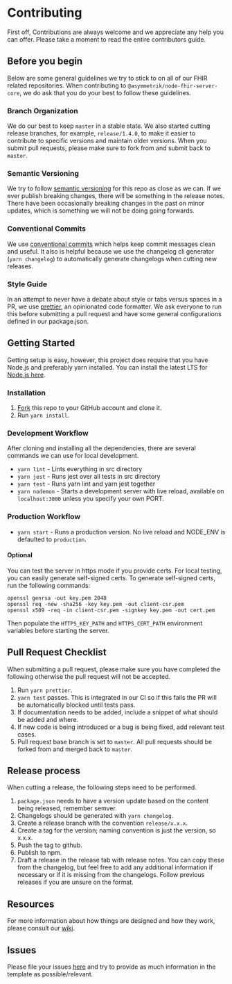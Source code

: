 Contributing
============

First off, Contributions are always welcome and we appreciate any help you can offer. Please take a moment to read the entire contributors guide.

## Before you begin
Below are some general guidelines we try to stick to on all of our FHIR related repositories. When contributing to `@asymmetrik/node-fhir-server-core`, we do ask that you do your best to follow these guidelines.

### Branch Organization
We do our best to keep `master` in a stable state. We also started cutting release branches, for example, `release/1.4.0`, to make it easier to contribute to specific versions and maintain older versions. When you submit pull requests, please make sure to fork from and submit back to `master`.

### Semantic Versioning
We try to follow [semantic versioning](https://semver.org/) for this repo as close as we can. If we ever publish breaking changes, there will be something in the release notes. There have been occasionally breaking changes in the past on minor updates, which is something we will not be doing going forwards.

### Conventional Commits
We use [conventional commits](https://www.conventionalcommits.org/en/v1.0.0-beta.3/) which helps keep commit messages clean and useful. It also is helpful because we use the changelog cli generator (`yarn changelog`) to automatically generate changelogs when cutting new releases.

### Style Guide
In an attempt to never have a debate about style or tabs versus spaces in a PR, we use [prettier](https://prettier.io/), an opinionated code formatter. We ask everyone to run this before submitting a pull request and have some general configurations defined in our package.json.

## Getting Started
Getting setup is easy, however, this project does require that you have Node.js and preferably yarn installed. You can install the latest LTS for [Node.js here](https://nodejs.org/en/).

### Installation
1. [Fork](https://help.github.com/articles/fork-a-repo/) this repo to your GitHub account and clone it.
2. Run `yarn install`.

### Development Workflow
After cloning and installing all the dependencies, there are several commands we can use for local development.

* `yarn lint` - Lints everything in src directory
* `yarn jest` - Runs jest over all tests in src directory
* `yarn test` - Runs yarn lint and yarn jest together
* `yarn nodemon` - Starts a development server with live reload, available on `localhost:3000` unless you specify your own PORT.

### Production Workflow

* `yarn start` - Runs a production version. No live reload and NODE_ENV is defaulted to `production`.

#### Optional
You can test the server in https mode if you provide certs. For local testing, you can easily generate self-signed certs. To generate self-signed certs, run the following commands:

```shell
openssl genrsa -out key.pem 2048
openssl req -new -sha256 -key key.pem -out client-csr.pem
openssl x509 -req -in client-csr.pem -signkey key.pem -out cert.pem
```

Then populate the `HTTPS_KEY_PATH` and `HTTPS_CERT_PATH` environment variables before starting the server.

## Pull Request Checklist
When submitting a pull request, please make sure you have completed the following otherwise the pull request will not be accepted.

1. Run `yarn prettier`.
2. `yarn test` passes. This is integrated in our CI so if this fails the PR will be automatically blocked until tests pass.
3. If documentation needs to be added, include a snippet of what should be added and where.
4. If new code is being introduced or a bug is being fixed, add relevant test cases.
5. Pull request base branch is set to `master`. All pull requests should be forked from and merged back to `master`.

## Release process
When cutting a release, the following steps need to be performed.

1. `package.json` needs to have a version update based on the content being released, remember semver.
2. Changelogs should be generated with `yarn changelog`.
3. Create a release branch with the convention `release/x.x.x`.
4. Create a tag for the version; naming convention is just the version, so x.x.x.
5. Push the tag to github.
6. Publish to npm.
6. Draft a release in the release tab with release notes. You can copy these from the changelog, but feel free to add any additional information if necessary or if it is missing from the changelogs. Follow previous releases if you are unsure on the format.


## Resources
For more information about how things are designed and how they work, please consult our [wiki](https://github.com/Asymmetrik/node-fhir-server-core/wiki).

## Issues
Please file your issues [here](https://github.com/Asymmetrik/node-fhir-server-core/issues) and try to provide as much information in the template as possible/relevant.
